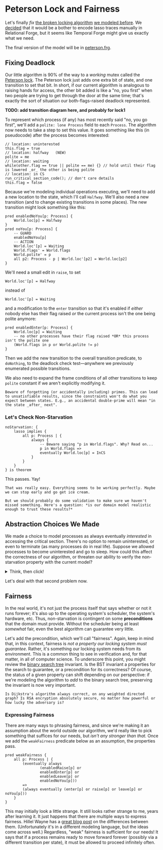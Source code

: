 # Peterson Lock and Fairness

Let's finally _fix_ [the broken locking algorithm](../relations/sets-induction-mutex.md) [we modeled before](../relations/sets-beyond-assertions.md). We [decided](./liveness_and_lassos.md) that it would be a bother to encode lasso traces manually in Relational Forge, but it seems like Temporal Forge might give us exactly what we need.

The final version of the model will be in [peterson.frg](./peterson.frg).

## Fixing Deadlock

Our little algorithm is 90% of the way to a _working_ mutex called the [Peterson lock](https://en.wikipedia.org/wiki/Peterson%27s_algorithm).  The Peterson lock just adds one extra bit of state, and one transition to set that bit. In short, if our current algorithm is analogous to raising hands for access, the other bit added is like a "no, you first" when two people are trying to get through the door at the same time; that's exactly the sort of situation our both-flags-raised deadlock represented.

**TODO: add transition diagram here, and probably for lock1**

To represent which process (if any) has most recently said "no, you go first", we'll add a `polite: lone Process` field to each `Process`. The algorithm now needs to take a step to set this value. It goes something like this (in pseudocode) after the process becomes interested:

```
// location: uninterested 
this.flag = true
// location: halfway   (NEW)
polite = me         
// location: waiting 
while(other.flag == true || polite == me) {} // hold until their flag is lowered _or_ the other is being polite
// location: in CS 
run_critical_section_code(); // don't care details
this.flag = false
```         

Because we're modeling individual operations executing, we'll need to add a new location to the state, which I'll call `Halfway`. We'll also need a new transition (and to change existing transitions in some places). The new transition might look something like this:

```alloy
pred enabledNoYou[p: Process] {
    World.loc[p] = Halfway
}
pred noYou[p: Process] {
    -- GUARD
    enabledNoYou[p]
    -- ACTION
    World.loc'[p] = Waiting
    World.flags' = World.flags
    World.polite' = p
    all p2: Process - p | World.loc'[p2] = World.loc[p2]
}
```

We'll need a small edit in `raise`, to set 

```
World.loc'[p] = Halfway
```
instead of 
```
World.loc'[p] = Waiting
```

and a modification to the `enter` transition so that it's enabled if _either_ nobody else has their flag raised _or_ the current process isn't the one being polite anymore:

```alloy
pred enabledEnter[p: Process] {
    World.loc[p] = Waiting 
    -- no other processes have their flag raised *OR* this process isn't the polite one
    (World.flags in p or World.polite != p)
}
```

Then we add the new transition to the overall transition predicate, to `doNothing`, to the deadlock check test&mdash;anywhere we previously enumerated possible transitions.

We also need to expand the frame conditions of all other transitions to keep `polite` constant if we aren't explicitly modifying it.

~~~admonish warning title="Watch out!" 
Beware of forgetting (or accidentally including) primes. This can lead to unsatisfiable results, since the constraints won't do what you expect between states. E.g., an accidental double-prime will mean "in the state _after_ next".
~~~

### Let's Check Non-Starvation

```alloy
noStarvation: {
    lasso implies {
        all p: Process | {
            always {
                -- Beware saying "p in World.flags". Why? Read on...
                p in World.flags =>
                eventually World.loc[p] = InCS
            }
        }
    }
} is theorem
```

This passes. Yay!

~~~admonish tip title="Should we be suspicious?"
That was really easy. Everything seems to be working perfectly. Maybe we can stop early and go get ice cream. 

But we should probably do some validation to make sure we haven't missed something. Here's a question: *is our domain model realistic enough to trust these results?*
~~~

## Abstraction Choices We Made

We made a choice to model processes as always eventually _interested_ in accessing the critical section. There's no option to remain uninterested, or even to terminate (as many processes do in real life). Suppose we allowed processes to become uninterested and go to sleep. How could this affect the correctness of our algorithm, or threaten our ability to verify the non-starvation property with the current model? 

<details>
<summary>Think, then click!</summary>
    
The property might break because a process's flag is still raised as it is _leaving_ the critical section, even if it never actually wants access again. So the implication is too strong. It is more correct to say `World.loc[p] = Waiting => ...` than `p in World.flags`, which is why we use it in the above. 
    
But even the correct property will fail in this case: there's nothing that says one process can't completely dominate the overall system, locking its counterpart out. Suppose that `ProcessA` is `Waiting` and then `ProcessB` stops being interested. _If we modeled disinterest as a while loop_, perhaps using `doNothing` or a custom `stillDisinterested` transition, then `ProcessA` could follow that loop forever, leaving `ProcessB` enabled, but frozen, because our model only lets one process transition at a time.
</details>

Let's deal with that second problem now.

<!-- In your next homework, you'll be _critiquing_ a set of properties and algorithms for managing an elevator. Channel your annoyance at the CIT elevators, here! Of course, none of our models encompass the complexity of the CIT elevators... -->

## Fairness

In the real world, it's not just the process itself that says whether or not it runs forever; it's also up to the operating system's scheduler, the system's hardware, etc. Thus, non-starvation is contingent on some **preconditions** that the domain must provide. 
Without the scheduler being at least _somewhat_ fair, even the best algorithm can guarantee very little. 

Let's add the precondition, which we'll call "fairness". Again, keep in mind that, in this context, fairness is _not a property our locking system must guarantee_. Rather, it's something our locking system needs from its environment. This is a common thing to see in verification and, for that matter, in all of computer science. To underscore this point, you might review the [binary search tree](../bst/bst.md) invariant. Is the BST invariant a properties for the search to guarantee, or a precondition for its correctness? Of course, the status of a given property can shift depending on our perspective: if we're modeling the algorithm to _add_ to the binary search tree, preserving the invariant is now very important.

~~~admonish note title="Other precondition examples"
Is Dijkstra's algorithm always correct, on any weighted directed graph? Is RSA encryption absolutely secure, no matter how powerful or how lucky the adversary is?
~~~

### Expressing Fairness

There are many ways to phrasing fairness, and since we're making it an assumption about the world outside our algorithm, we'd really like to pick something that suffices for our needs, but _isn't any stronger than that._ Once we add the `weakFairness` predicate below as an assumption, the properties pass. 

```alloy
pred weakFairness {
    all p: Process | {
        (eventually always 
                (enabledRaise[p] or
                enabledEnter[p] or
                enabledLeave[p] or
                enabledNoYou[p])) 
        => 
        (always eventually (enter[p] or raise[p] or leave[p] or noYou[p]))        
    }
}
```

This may initially look a little strange. It still looks rather strange to me, years after learning it. It just happens that there are multiple ways to express fairness. Hillel Wayne has a [great blog post](https://www.hillelwayne.com/post/fairness/) on the differences between them. (Unfortunately it's in a different modeling language, but the ideas come across well.) Regardless, "weak" fairness is sufficient for our needs! It says that if a process remains ready to move forward forever (possibly via a different transition per state), it must be allowed to proceed infinitely often.



